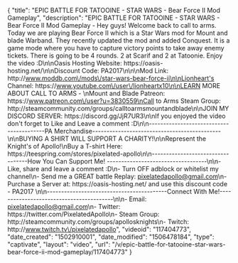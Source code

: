 {
    "title": "EPIC BATTLE FOR TATOOINE - STAR WARS - Bear Force II Mod Gameplay",
    "description": "EPIC BATTLE FOR TATOOINE - STAR WARS - Bear Force II Mod Gameplay - Hey guys! Welcome back to call to arms. Today we are playing Bear Force II which is a Star Wars mod for Mount and blade Warband. They recently updated the mod and added Conquest. It is a game mode where you have to capture victory points to take away enemy tickets. There is going to be 4 rounds. 2 at Scarif and 2 at Tatoonie. Enjoy the video :D\n\nOasis Hosting Website: https:\/\/oasis-hosting.net\/\n\nDiscount Code: PA2017\n\n\nMod Link: http:\/\/www.moddb.com\/mods\/star-wars-bear-force-ii\n\nLionheart's Channel: https:\/\/www.youtube.com\/user\/lionheartx10\n\nLEARN MORE ABOUT CALL TO ARMS - \nMount and Blade Patreon: https:\/\/www.patreon.com\/user?u=3830559\nCall to Arms Steam Group: http:\/\/steamcommunity.com\/groups\/calltoarmsmountandblade\n\nJOIN MY DISCORD SERVER: https:\/\/discord.gg\/JjR7UR3\n\nIf you enjoyed the video don't forget to Like and Leave a comment :D\n\n-----------------------------------------PA Merchandise---------------------------------------------\n\nBUYING A SHIRT WILL SUPPORT A CHARITY!\n\nRepresent the Knight's of Apollo!\nBuy a T-shirt Here: https:\/\/teespring.com\/stores\/pixelated-apollo\n\n----------------------------------How You Can Support Me! -----------------------------------\n\n- Like, share and leave a comment :D\n- Turn OFF adblock or whitelist my channel\n- Send me a GREAT battle Replay: pixelatedapollo@gmail.com\n- Purchase a Server at: https:\/\/oasis-hosting.net\/ and use this discount code - PA2017 \n\n------------------------------------------Connect With Me!-----------------------------------------\n\n- Email: pixelatedapollo@gmail.com\n- Twitter: https:\/\/twitter.com\/PixelatedApollo\n- Steam Group:  http:\/\/steamcommunity.com\/groups\/apollosknights\n- Twitch: http:\/\/www.twitch.tv\/pixelatedapollo",
    "videoid": "117404773",
    "date_created": "1502910001",
    "date_modified": "1506478184",
    "type": "captivate",
    "layout": "video",
    "url": "\/v\/epic-battle-for-tatooine-star-wars-bear-force-ii-mod-gameplay\/117404773"
}